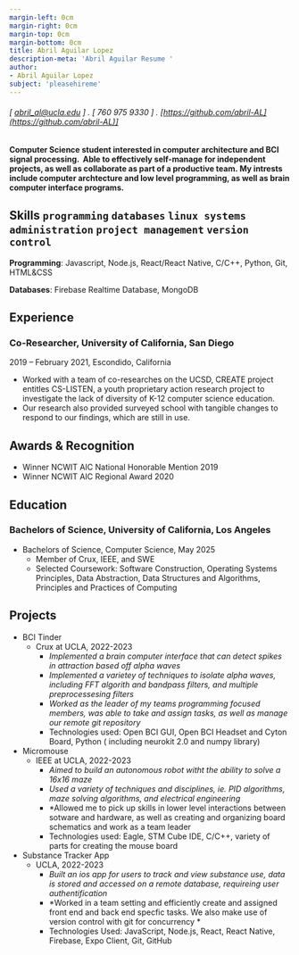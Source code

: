 ```yaml
---
margin-left: 0cm
margin-right: 0cm
margin-top: 0cm
margin-bottom: 0cm
title: Abril Aguilar Lopez
description-meta: 'Abril Aguilar Resume '
author:
- Abril Aguilar Lopez
subject: 'pleasehireme'
---
```

###### [ abril_al@ucla.edu ] . [ 760 975 9330 ] . [https://github.com/abril-AL](https://github.com/abril-AL)] 

#### Computer Science student interested in computer architecture and BCI signal processing.  Able to effectively self-manage for independent projects, as well as collaborate as part of a productive team. My intrests include computer archtecture and low level programming, as well as brain computer interface programs.

## Skills   ```programming``` ```databases``` ```linux systems administration``` ```project management``` ```version control```

**Programming**: Javascript, Node.js, React/React Native, C/C++, Python, Git, HTML&CSS

**Databases**: Firebase Realtime Database, MongoDB

## Experience

### Co-Researcher, University of California, San Diego

2019 – February 2021, Escondido, California

- Worked with a team of co-researches on the UCSD, CREATE project entitles CS-LISTEN, a youth proprietary action research project to investigate the lack of diversity of K-12 computer science education. 
- Our research also provided surveyed school with tangible changes to respond to our findings, which are still in use.

## Awards & Recognition

- Winner NCWIT AIC National Honorable Mention 2019
- Winner NCWIT AIC Regional Award 2020

## Education

### Bachelors of Science, University of California, Los Angeles
- Bachelors of Science, Computer Science, May 2025
  - Member of Crux, IEEE, and SWE
  - Selected Coursework: Software Construction, Operating Systems Principles, Data Abstraction, Data Structures and Algorithms, Principles and Practices of Computing
  
## Projects

- BCI Tinder
  - Crux at UCLA, 2022-2023
    - *Implemented a brain computer interface that can detect spikes in attraction based off alpha waves*
    - *Implemented a varietey of techniques to isolate alpha waves, including FFT algorith and bandpass filters, and multiple preprocessesing filters*
    - *Worked as the leader of my teams programming focused members, was able to take and assign tasks, as well as manage our remote git repository*
    - Technologies used: Open BCI GUI, Open BCI Headset and Cyton Board, Python ( including neurokit 2.0 and numpy library)
- Micromouse
  - IEEE at UCLA, 2022-2023
    - *Aimed to build an autonomous robot witht the ability to solve a 16x16 maze*
    - *Used a variety of techniques and disciplines, ie. PID algorithms, maze solving algorithms, and electrical engineering*
    - *Allowed me to pick up skills in lower level interactions between sotware and hardware, as well as creating and organizing board schematics and work as a team leader
    - Technologies used: Eagle, STM Cube IDE, C/C++, variety of parts for creating the mouse board
- Substance Tracker App
  - UCLA, 2022-2023
    - *Built an ios app for users to track and view substance use, data is stored and accessed on a remote database, requireing user authentification*
    - *Worked in a team setting and efficiently create and assigned front end and back end specfic tasks. We also make use of version control with git for concurrency *
    - Technologies Used: JavaScript, Node.js, React, React Native, Firebase, Expo Client, Git, GitHub
